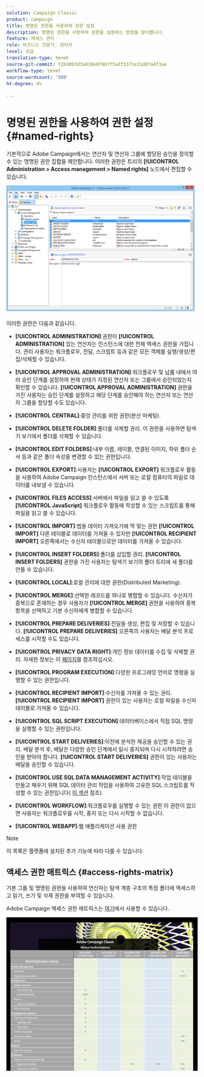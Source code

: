 ```yaml
---
solution: Campaign Classic
product: campaign
title: 명명된 권한을 사용하여 권한 설정
description: 명명된 권한을 사용하여 권한을 설정하는 방법을 알아봅니다.
feature: 액세스 관리
role: 비즈니스 전문가, 관리자
level: 초급
translation-type: tm+mt
source-git-commit: f2bd093d3a010e079b7f5adf3371e21d07a4f3ae
workflow-type: tm+mt
source-wordcount: '509'
ht-degree: 4%

---
```



# 명명된 권한을 사용하여 권한 설정{#named-rights}

기본적으로 Adobe Campaign에서는 연산자 및 연산자 그룹에 할당된 승인을 정의할 수 있는 명명된 권한 집합을 제안합니다. 이러한 권한은 트리의 **[!UICONTROL Administration > Access management > Named rights]** 노드에서 편집할 수 있습니다.

![](assets/s_ncs_admin_named_rights.png)

이러한 권한은 다음과 같습니다.

* **[!UICONTROL ADMINISTRATION]**:권한이  **[!UICONTROL ADMINISTRATION]** 있는 연산자는 인스턴스에 대한 전체 액세스 권한을 가집니다. 관리 사용자는 워크플로우, 전달, 스크립트 등과 같은 모든 객체를 실행/생성/편집/삭제할 수 있습니다.

* **[!UICONTROL APPROVAL ADMINISTRATION]**:워크플로우 및 납품 내에서 여러 승인 단계를 설정하여 현재 상태가 지정된 연산자 또는 그룹에서 승인되었는지 확인할 수 있습니다. **[!UICONTROL APPROVAL ADMINISTRATION]** 권한을 가진 사용자는 승인 단계를 설정하고 해당 단계를 승인해야 하는 연산자 또는 연산자 그룹을 할당할 수도 있습니다.

* **[!UICONTROL CENTRAL]**:중앙 관리를 위한 권한(분산 마케팅).

* **[!UICONTROL DELETE FOLDER]**:폴더를 삭제할 권리. 이 권한을 사용하면 탐색기 보기에서 폴더를 삭제할 수 있습니다.

* **[!UICONTROL EDIT FOLDERS]**:내부 이름, 레이블, 연결된 이미지, 하위 폴더 순서 등과 같은 폴더 속성을 변경할 수 있는 권한입니다.

* **[!UICONTROL EXPORT]**:사용자는  **[!UICONTROL EXPORT]** 워크플로우 활동을 사용하여 Adobe Campaign 인스턴스에서 서버 또는 로컬 컴퓨터의 파일로 데이터를 내보낼 수 있습니다.

* **[!UICONTROL FILES ACCESS]**:서버에서 파일을 읽고 쓸 수 있도록  **[!UICONTROL JavaScript]** 워크플로우 활동에 작성할 수 있는 스크립트를 통해 파일을 읽고 쓸 수 있습니다.

* **[!UICONTROL IMPORT]**:범용 데이터 가져오기에 딱 맞는 권한 **[!UICONTROL IMPORT]** 다른 테이블로 데이터를 가져올 수 있지만  **[!UICONTROL RECIPIENT IMPORT]** 오른쪽에서는 수신자 테이블으로만 데이터를 가져올 수 있습니다.

* **[!UICONTROL INSERT FOLDERS]**:폴더를 삽입할 권리. **[!UICONTROL INSERT FOLDERS]** 권한을 가진 사용자는 탐색기 보기의 폴더 트리에 새 폴더를 만들 수 있습니다.

* **[!UICONTROL LOCAL]**:로컬 관리에 대한 권한(Distributed Marketing).

* **[!UICONTROL MERGE]**:선택한 레코드를 하나로 병합할 수 있습니다. 수신자가 중복으로 존재하는 경우 사용자가 **[!UICONTROL MERGE]** 권한을 사용하여 중복 항목을 선택하고 기본 수신자에게 병합할 수 있습니다.

* **[!UICONTROL PREPARE DELIVERIES]**:전달을 생성, 편집 및 저장할 수 있습니다. **[!UICONTROL PREPARE DELIVERIES]** 오른쪽의 사용자는 배달 분석 프로세스를 시작할 수도 있습니다.

* **[!UICONTROL PRIVACY DATA RIGHT]**:개인 정보 데이터를 수집 및 삭제할 권리. 자세한 정보는 이 [페이지](https://helpx.adobe.com/kr/campaign/kb/acc-privacy.html)를 참조하십시오.

* **[!UICONTROL PROGRAM EXECUTION]**:다양한 프로그래밍 언어로 명령을 실행할 수 있는 권한입니다.

* **[!UICONTROL RECIPIENT IMPORT]**:수신자를 가져올 수 있는 권리. **[!UICONTROL RECIPIENT IMPORT]** 권한이 있는 사용자는 로컬 파일을 수신자 테이블로 가져올 수 있습니다.

* **[!UICONTROL SQL SCRIPT EXECUTION]** 데이터베이스에서 직접 SQL 명령을 실행할 수 있는 권한입니다.

* **[!UICONTROL START DELIVERIES]**:이전에 분석한 제공을 승인할 수 있는 권리. 배달 분석 후, 배달은 다양한 승인 단계에서 일시 중지되며 다시 시작하려면 승인을 받아야 합니다. **[!UICONTROL START DELIVERIES]** 권한이 있는 사용자는 배달을 승인할 수 있습니다.

* **[!UICONTROL USE SQL DATA MANAGEMENT ACTIVITY]**:작업 테이블을 만들고 채우기 위해 SQL 데이터 관리 작업을 사용하여 고유한 SQL 스크립트를 작성할 수 있는 권한입니다( [이 섹션](../../workflow/using/sql-data-management.md) 참조).

* **[!UICONTROL WORKFLOW]**:워크플로우를 실행할 수 있는 권한 이 권한이 없으면 사용자는 워크플로우를 시작, 중지 또는 다시 시작할 수 없습니다.

* **[!UICONTROL WEBAPP]**:웹 애플리케이션 사용 권한

>[!NOTE]
>
>이 목록은 플랫폼에 설치된 추가 기능에 따라 다를 수 있습니다.

## 액세스 권한 매트릭스 {#access-rights-matrix}

기본 그룹 및 명명된 권한을 사용하여 연산자는 탐색 계층 구조의 특정 폴더에 액세스하고 읽기, 쓰기 및 삭제 권한을 부여할 수 있습니다.

Adobe Campaign 액세스 권한 매트릭스는 [여기](/help/platform/using/assets/access-rights-matrix.pdf)에서 사용할 수 있습니다.

[![이미지](assets/do-not-localize/user_management.png)](https://experienceleague.adobe.com/docs/campaign-classic/assets/access-rights-matrix.pdf?lang=en)
